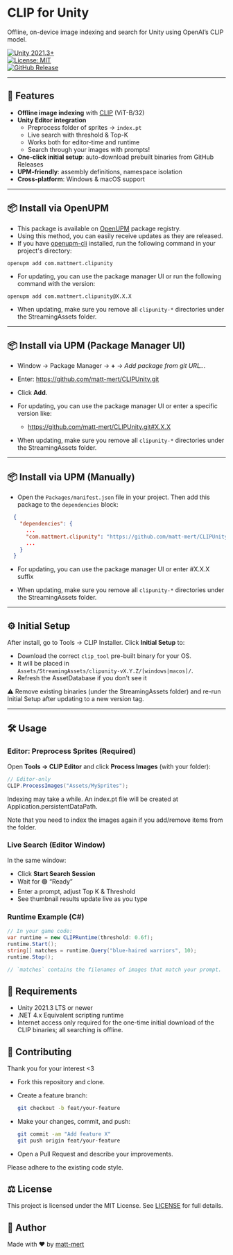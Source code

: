 # CLIP for Unity

Offline, on-device image indexing and search for Unity using OpenAI’s CLIP model.

[![Unity 2021.3+](https://img.shields.io/badge/Unity-2021.3%2B-blue.svg)](#)  
[![License: MIT](https://img.shields.io/badge/License-MIT-green.svg)](https://github.com/matt-mert/CLIPUnity/blob/master/LICENSE.md)  
[![GitHub Release](https://img.shields.io/github/v/release/matt-mert/CLIPUnity?label=latest%20release)](https://github.com/matt-mert/CLIPUnity/releases)

---

## 🚀 Features

- **Offline image indexing** with [CLIP](https://github.com/openai/CLIP) (ViT-B/32)
- **Unity Editor integration**
    - Preprocess folder of sprites → `index.pt`
    - Live search with threshold & Top-K
    - Works both for editor-time and runtime
    - Search through your images with prompts!
- **One-click initial setup**: auto-download prebuilt binaries from GitHub Releases
- **UPM-friendly**: assembly definitions, namespace isolation
- **Cross-platform**: Windows & macOS support

---

## 📦 Install via OpenUPM

- This package is available on [OpenUPM](https://openupm.com/packages/com.mattmert.clipunity/) package registry.
- Using this method, you can easily receive updates as they are released.
- If you have [openupm-cli](https://github.com/openupm/openupm-cli) installed, run the following command in your project's directory:

```
openupm add com.mattmert.clipunity
```

- For updating, you can use the package manager UI or run the following command with the version:

```
openupm add com.mattmert.clipunity@X.X.X
```

- When updating, make sure you remove all `clipunity-*` directories under the StreamingAssets folder.

---

## 📦 Install via UPM (Package Manager UI)

- Window → Package Manager → **+** → *Add package from git URL…*
- Enter: https://github.com/matt-mert/CLIPUnity.git
- Click **Add**.


- For updating, you can use the package manager UI or enter a specific version like:

    - https://github.com/matt-mert/CLIPUnity.git#X.X.X


- When updating, make sure you remove all `clipunity-*` directories under the StreamingAssets folder.

---

## 📦 Install via UPM (Manually)

- Open the `Packages/manifest.json` file in your project. Then add this package to the `dependencies` block:

```json
  {
    "dependencies": {
      ...
      "com.mattmert.clipunity": "https://github.com/matt-mert/CLIPUnity.git",
      ...
    }
  }
  ```

- For updating, you can use the package manager UI or enter #X.X.X suffix

- When updating, make sure you remove all `clipunity-*` directories under the StreamingAssets folder.

---

## ⚙️ Initial Setup

After install, go to Tools → CLIP Installer. Click **Initial Setup** to:

- Download the correct `clip_tool` pre-built binary for your OS.
- It will be placed in  
   `Assets/StreamingAssets/clipunity-vX.Y.Z/[windows|macos]/`.
- Refresh the AssetDatabase if you don't see it

⚠️ Remove existing binaries (under the StreamingAssets folder) and re-run Initial Setup after updating to a new version tag.

---

## 🛠️ Usage

### Editor: Preprocess Sprites (Required)

Open **Tools → CLIP Editor** and click **Process Images** (with your folder):

```csharp
// Editor-only
CLIP.ProcessImages("Assets/MySprites");
```

Indexing may take a while. An index.pt file will be created at Application.persistentDataPath.

Note that you need to index the images again if you add/remove items from the folder.

### Live Search (Editor Window)

In the same window:

- Click **Start Search Session**
- Wait for 🟢 “Ready”
- Enter a prompt, adjust Top K & Threshold
- See thumbnail results update live as you type

### Runtime Example (C#)

```csharp
// In your game code:
var runtime = new CLIPRuntime(threshold: 0.6f);
runtime.Start();
string[] matches = runtime.Query("blue-haired warriors", 10);
runtime.Stop();

// `matches` contains the filenames of images that match your prompt.
```

## 🎯 Requirements

- Unity 2021.3 LTS or newer
- .NET 4.x Equivalent scripting runtime
- Internet access only required for the one-time initial download of the CLIP binaries; all searching is offline.

## 🤝 Contributing

Thank you for your interest <3

- Fork this repository and clone.
- Create a feature branch:

    ```bash
    git checkout -b feat/your-feature
    ```

- Make your changes, commit, and push:

    ```bash
    git commit -am "Add feature X"
    git push origin feat/your-feature
    ```

- Open a Pull Request and describe your improvements.

Please adhere to the existing code style.

## ⚖️ License

This project is licensed under the MIT License. See [LICENSE](https://github.com/matt-mert/CLIPUnity/blob/master/LICENSE.md) for full details.

## 👤 Author

Made with ❤️ by [matt-mert](https://github.com/matt-mert)
